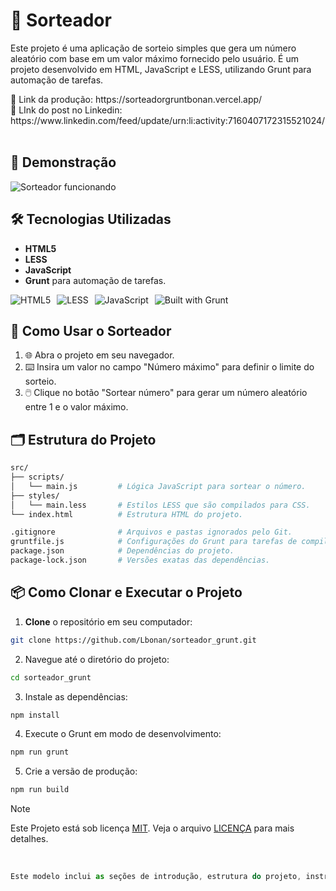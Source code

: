 # 🎲 Sorteador
<p>Este projeto é uma aplicação de sorteio simples que gera um número aleatório com base em um valor máximo fornecido pelo usuário. É um projeto desenvolvido em HTML, JavaScript e LESS, utilizando Grunt para automação de tarefas.</p>
🔗 Link da produção: https://sorteadorgruntbonan.vercel.app/<br>
🔗 LInk do post no Linkedin: https://www.linkedin.com/feed/update/urn:li:activity:7160407172315521024/
<br><br>

## 🎥 Demonstração
![Sorteador funcionando](https://media2.giphy.com/media/v1.Y2lkPTc5MGI3NjExaTJndmViMGc5azhhMG9lYjh5aDNiejZsOTFlM2liNXY2ZnlrMWZqMyZlcD12MV9pbnRlcm5hbF9naWZfYnlfaWQmY3Q9Zw/bUu6rVQCqMqvrCgBmg/giphy.gif)

## 🛠 Tecnologias Utilizadas
- **HTML5**
- **LESS**
- **JavaScript**
- **Grunt** para automação de tarefas.
<div style="display: flex; flex-wrap: wrap; gap: 10px;">
<img align="center" alt="HTML5" src="https://img.shields.io/badge/HTML5-E34F26?style=for-the-badge&logo=html5&logoColor=white"/>
<img align="center" alt="LESS" src="https://img.shields.io/badge/less-2B4C80?style=for-the-badge&logo=less&logoColor=white" />
<img align="center" alt="JavaScript" src="https://img.shields.io/badge/JavaScript-F7DF1E?style=for-the-badge&logo=JavaScript&logoColor=white"/>
<img align="center" src="https://gruntjs.com/builtwith.svg" alt="Built with Grunt">
</div>

## 🚀 Como Usar o Sorteador
1. 🌐 Abra o projeto em seu navegador.
2. ⌨️ Insira um valor no campo "Número máximo" para definir o limite do sorteio.
3. 🖱️ Clique no botão "Sortear número" para gerar um número aleatório entre 1 e o valor máximo.

## 🗂 Estrutura do Projeto

````graphql
src/
├── scripts/
│   └── main.js         # Lógica JavaScript para sortear o número.
├── styles/
│   └── main.less       # Estilos LESS que são compilados para CSS.
└── index.html          # Estrutura HTML do projeto.

.gitignore              # Arquivos e pastas ignorados pelo Git.
gruntfile.js            # Configurações do Grunt para tarefas de compilação.
package.json            # Dependências do projeto.
package-lock.json       # Versões exatas das dependências.
````

## 📦 Como Clonar e Executar o Projeto
1. **Clone** o repositório em seu computador:
```bash
git clone https://github.com/Lbonan/sorteador_grunt.git
```
2. Navegue até o diretório do projeto:
```bash
cd sorteador_grunt
```
3. Instale as dependências:
```bash
npm install
```
4. Execute o Grunt em modo de desenvolvimento:
```bash
npm run grunt
```
5. Crie a versão de produção:
```bash
npm run build
```
>[!NOTE]
>Este Projeto está sob licença [MIT](https://choosealicense.com/licenses/mit/). Veja o arquivo [LICENÇA](LICENSE) para mais detalhes.
<br>

```javascript
Este modelo inclui as seções de introdução, estrutura do projeto, instruções de uso e licença. Lembre-se de substituir `seu-usuario` e `seu-repositorio` pelos nomes corretos do seu perfil e repositório no GitHub!
```
